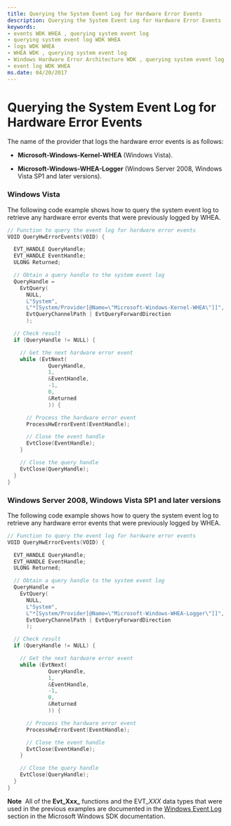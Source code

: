 ```yaml
---
title: Querying the System Event Log for Hardware Error Events
description: Querying the System Event Log for Hardware Error Events
keywords:
- events WDK WHEA , querying system event log
- querying system event log WDK WHEA
- logs WDK WHEA
- WHEA WDK , querying system event log
- Windows Hardware Error Architecture WDK , querying system event log
- event log WDK WHEA
ms.date: 04/20/2017
---
```


# Querying the System Event Log for Hardware Error Events


The name of the provider that logs the hardware error events is as follows:

-   **Microsoft-Windows-Kernel-WHEA** (Windows Vista).

-   **Microsoft-Windows-WHEA-Logger** (Windows Server 2008, Windows Vista SP1 and later versions).

### Windows Vista

The following code example shows how to query the system event log to retrieve any hardware error events that were previously logged by WHEA.

```cpp
// Function to query the event log for hardware error events
VOID QueryHwErrorEvents(VOID) {

  EVT_HANDLE QueryHandle;
  EVT_HANDLE EventHandle;
  ULONG Returned;

  // Obtain a query handle to the system event log
  QueryHandle =
    EvtQuery(
      NULL, 
      L"System", 
      L"*[System/Provider[@Name=\"Microsoft-Windows-Kernel-WHEA\"]]",
      EvtQueryChannelPath | EvtQueryForwardDirection
      );

  // Check result
  if (QueryHandle != NULL) {

    // Get the next hardware error event
    while (EvtNext(
             QueryHandle,
             1,
             &EventHandle,
             -1,
             0,
             &Returned
             )) {

      // Process the hardware error event
      ProcessHwErrorEvent(EventHandle);

      // Close the event handle
      EvtClose(EventHandle);
    }

    // Close the query handle
    EvtClose(QueryHandle);
  }
}
```

### Windows Server 2008, Windows Vista SP1 and later versions

The following code example shows how to query the system event log to retrieve any hardware error events that were previously logged by WHEA.

```cpp
// Function to query the event log for hardware error events
VOID QueryHwErrorEvents(VOID) {

  EVT_HANDLE QueryHandle;
  EVT_HANDLE EventHandle;
  ULONG Returned;

  // Obtain a query handle to the system event log
  QueryHandle =
    EvtQuery(
      NULL, 
      L"System", 
      L"*[System/Provider[@Name=\"Microsoft-Windows-WHEA-Logger\"]]",
      EvtQueryChannelPath | EvtQueryForwardDirection
      );

  // Check result
  if (QueryHandle != NULL) {

    // Get the next hardware error event
    while (EvtNext(
             QueryHandle,
             1,
             &EventHandle,
             -1,
             0,
             &Returned
             )) {

      // Process the hardware error event
      ProcessHwErrorEvent(EventHandle);

      // Close the event handle
      EvtClose(EventHandle);
    }

    // Close the query handle
    EvtClose(QueryHandle);
  }
}
```

**Note**  All of the **Evt_Xxx_** functions and the EVT\_*XXX* data types that were used in the previous examples are documented in the [Windows Event Log](/windows/win32/wes/windows-event-log) section in the Microsoft Windows SDK documentation.

 

 

